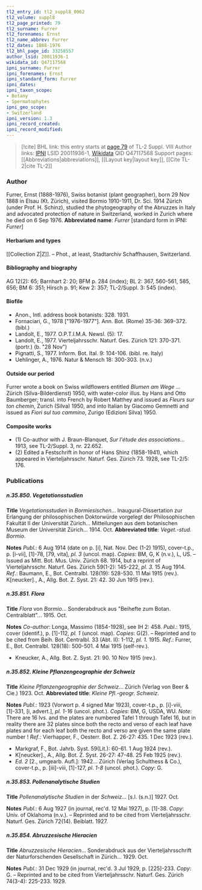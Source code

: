 ```yaml
---
tl2_entry_id: tl2_suppl8_0062
tl2_volume: suppl8
tl2_page_printed: 79
tl2_surname: Furrer
tl2_forenames: Ernst
tl2_name_abbrev: Furrer
tl2_dates: 1888-1976
tl2_bhl_page_id: 33258557
author_lsid: 20011936-1
wikidata_id: Q47117568
ipni_surname: Furrer
ipni_forenames: Ernst
ipni_standard_form: Furrer
ipni_dates: 
ipni_taxon_scope: 
- Botany
- Spermatophytes
ipni_geo_scope: 
- Switzerland
ipni_version: 1.3
ipni_record_created: 
ipni_record_modified:
---
```


> [!cite] BHL link: this entry starts at [page 79](https://www.biodiversitylibrary.org/page/33258557) of TL-2 Suppl. VIII
> Author links: [IPNI](https://www.ipni.org/a/20011936-1) LSID 20011936-1, [Wikidata](https://www.wikidata.org/wiki/Q47117568) QID Q47117568
> Support pages: [[Abbreviations|abbreviations]], [[Layout key|layout key]], [[Cite TL-2|cite TL-2]]

### Author

Furrer, Ernst (1888-1976), Swiss botanist (plant geographer), born 29 Nov 1888 in Elsau (Kt. Zürich), visited Bormio 1910-1911, Dr. Sci. 1914 Zürich (under Prof. H. Schinz), studied the phytogeography of the Abruzzes in Italy and advocated protection of nature in Switzerland, worked in Zurich where he died on 6 Sep 1976. 
**Abbreviated name**: *Furrer* \[standard form in IPNI: *Furrer*\]

#### Herbarium and types

[[Collection Z|Z]]. – Phot., at least, Stadtarchiv Schaffhausen, Switzerland.

#### Bibliography and biography

AG 12(2): 65; Barnhart 2: 20; BFM p. 284 (index); BL 2: 367, 560-561, 585, 656; BM 6: 351; Hirsch p. 91; Kew 2: 357; TL-2/Suppl. 3: 545 (index).

#### Biofile

- Anon., Intl. address book botanists: 328. 1931.
- Fornaciari, G., 1978 \["1976-1977"\]. Ann. Bot. (Rome) 35-36: 369-372. (bibl.)
- Landolt, E., 1977. O.P.T.I.M.A. Newsl. (5): 17.
- Landolt, E., 1977. Vierteljahrsschr. Naturf. Ges. Zürich 121: 370-371. (portr.) (b. "28 Nov")
- Pignatti, S., 1977. Inform. Bot. Ital. 9: 104-106. (bibl. re. Italy)
- Uehlinger, A., 1976. Natur & Mensch 18: 300-303. (n.v.)

#### Outside our period

Furrer wrote a book on Swiss wildflowers entitled *Blumen am Wege* ... Zürich (Silva-Bilderdienst) 1950, with water-color illus. by Hans and Otto Baumberger; transl. into French by Robert Matthey and issued as *Fleurs sur ton chemin*, Zurich (Silva) 1950, and into Italian by Giacomo Gemnetti and issued as *Fiori sul tuo cammino*, Zurigo (Edizioni Silva) 1950.

#### Composite works

- (1) Co-author with J. Braun-Blanquet, *Sur l'étude des associations*... 1913, see TL-2/Suppl. 3, nr. 22.652.
- (2) Edited a Festschrift in honor of Hans Shinz (1858-1941), which appeared in Vierteljahrsschr. Naturf. Ges. Zürich 73. 1928, see TL-2/5: 176.

### Publications

##### n.35.850. Vegetationsstudien

**Title**
*Vegetationsstudien* in *Bormiesischen*... Inaugural-Dissertation zur Erlangung der philosophischen Doktorwürde vorgelegt der Philosophischen Fakultät II der Universität Zürich... Mitteilungen aus dem botanischen Museum der Universität Zürich... 1914. Oct.
**Abbreviated title**: *Veget.-stud. Bormio*.

**Notes**
*Publ*.: 6 Aug 1914 (date on p. \[i\], Nat. Nov. Dec (1-2) 1915), cover-t.p., p. \[i-vii\], \[1\]-78, \[79, vita\], *pl. 3* (uncol. map). *Copies*: BM, G, K (n.v.), L, US. – Issued as Mitt. Bot. Mus. Univ. Zürich 68. 1914, but a reprint of Vierteljahrsschr. Naturf. Ges. Zürich 59(1-2): 145-222, *pl. 3.* 15 Aug 1914.
*Ref*.: Baumann, E., Bot. Centralbl. 128(19): 528-530. 11 Mai 1915 (rev.). K\[neucker\]., A., Allg. Bot. Z. Syst. 21: 42. 30 Jun 1915 (rev.).

##### n.35.851. Flora

**Title**
*Flora* von *Bormio*... Sonderabdruck aus "Beihefte zum Botan. Centralblatt"... 1915. Oct.

**Notes**
*Co-author*: Longa, Massimo (1854-1928), see IH 2: 458.
*Publ*.: 1915, cover (identif.), p. \[1\]-112, *pl. 1* (uncol. map). *Copies*: G(2). – Reprinted and to be cited from Beih. Bot. Centralbl. 33 (Abt. II): 1-112, *pl. 1.* 1915.
*Ref*.: Furrer, E., Bot. Centralbl. 128(18): 500-501. 4 Mai 1915 (self-rev.).
- Kneucker, A., Allg. Bot. Z. Syst. 21: 90. 10 Nov 1915 (rev.).

##### n.35.852. Kleine Pflanzengeographie der Schweiz

**Title**
*Kleine Pflanzengeographie der Schweiz*... Zürich (Verlag von Beer & Cie.) 1923. Oct.
**Abbreviated title**: *Kleine Pfl.-geogr. Schweiz*.

**Notes**
*Publ*.: 1923 (Vorwort p. 4 signed Mar 1923), cover-t.p., p. \[i\]-viii, \[1\]-331, \[i, advert.\], *pl. 1-16* (uncol. phot.). *Copies*: BM, G, USDA, WU.
*Note*: There are 16 lvs. and the plates are numbered Tafel 1 through Tafel 16, but in reality there are 32 plates since both the recto and verso of each leaf have plates and for each leaf both the recto and verso are given the same plate number !
*Ref*.: Vierhapper, F., Oesterr. Bot. Z. 26-27: 435. 1 Dec 1923 (rev.).
- Markgraf, F., Bot. Jahrb. Syst. 59(Lit.): 60-61. 1 Aug 1924 (rev.).
- K\[neucker\]., A., Allg. Bot. Z. Syst. 26-27: 47-48. 25 Feb 1925 (rev.).
- *Ed. 2* \[2., umgearb. Aufl.\]: 1942... Zürich (Verlag Schulthess & Co.), cover-t.p., p. \[iii\]-viii, \[1\]-127, *pl*. *1-8* (uncol. phot.). *Copy*: G.

##### n.35.853. Pollenanalytische Studien

**Title**
*Pollenanalytische Studien* in der *Schweiz*... \[s.l. (s.n.)\] 1927. Oct.

**Notes**
*Publ*.: 6 Aug 1927 (in journal, rec'd. 12 Mai 1927), p. \[1\]-38. *Copy*: Univ. of Oklahoma (n.v.). – Reprinted and to be cited from Vierteljahrsschr. Naturf. Ges. Zürich 72(14). Beiblatt. 1927.

##### n.35.854. Abruzzesische Hieracien

**Title**
*Abruzzesische Hieracien*... Sonderabdruck aus der Vierteljahrsschrift der Naturforschenden Gesellschaft in Zürich... 1929. Oct.

**Notes**
*Publ*.: 31 Dec 1929 (in journal, rec'd. 3 Jul 1929, p. \[225\]-233. *Copy*: G. – Reprinted and to be cited from Vierteljahrsschr. Naturf. Ges. Zürich 74(3-4): 225-233. 1929.

